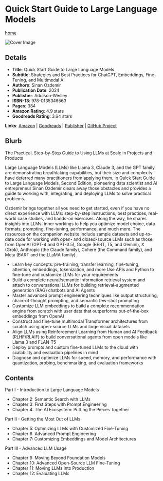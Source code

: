 # Quick Start Guide to Large Language Models

[home](../)

![Cover Image](quick-start-guide-to-large-language-models.jpeg)

## Details

* **Title**: Quick Start Guide to Large Language Models
* **Subtitle**: Strategies and Best Practices for ChatGPT, Embeddings, Fine-Tuning, and Multimodal AI
* **Authors**: Sinan Ozdemir 
* **Publication Date**: 2024
* **Publisher**: Addison-Wesley
* **ISBN-13**: 978-0135346563
* **Pages**: 384
* **Amazon Rating**: 4.9 stars
* **Goodreads Rating**: 3.64 stars


**Links**: [Amazon](https://a.co/d/aUsDJ7e) |
[Goodreads](https://www.goodreads.com/book/show/126850297-quick-start-guide-to-large-language-models) |
[Publisher](https://www.pearson.com/en-us/subject-catalog/p/quick-start-guide-to-large-language-models-2nd-edition/P200000012793) |
[GitHub Project](https://github.com/sinanuozdemir/quick-start-guide-to-llms)

## Blurb

The Practical, Step-by-Step Guide to Using LLMs at Scale in Projects and Products

Large Language Models (LLMs) like Llama 3, Claude 3, and the GPT family are demonstrating breathtaking capabilities, but their size and complexity have deterred many practitioners from applying them. In Quick Start Guide to Large Language Models, Second Edition, pioneering data scientist and AI entrepreneur Sinan Ozdemir clears away those obstacles and provides a guide to working with, integrating, and deploying LLMs to solve practical problems.

Ozdemir brings together all you need to get started, even if you have no direct experience with LLMs: step-by-step instructions, best practices, real-world case studies, and hands-on exercises. Along the way, he shares insights into LLMs' inner workings to help you optimize model choice, data formats, prompting, fine-tuning, performance, and much more. The resources on the companion website include sample datasets and up-to-date code for working with open- and closed-source LLMs such as those from OpenAI (GPT-4 and GPT-3.5), Google (BERT, T5, and Gemini), X (Grok), Anthropic (the Claude family), Cohere (the Command family), and Meta (BART and the LLaMA family).

* Learn key concepts: pre-training, transfer learning, fine-tuning, attention, embeddings, tokenization, and more
Use APIs and Python to fine-tune and customize LLMs for your requirements
* Build a complete neural/semantic information retrieval system and attach to conversational LLMs for building retrieval-augmented generation (RAG) chatbots and AI Agents
* Master advanced prompt engineering techniques like output structuring, chain-of-thought prompting, and semantic few-shot prompting
* Customize LLM embeddings to build a complete recommendation engine from scratch with user data that outperforms out-of-the-box embeddings from OpenAI
* Construct and fine-tune multimodal Transformer architectures from scratch using open-source LLMs and large visual datasets
* Align LLMs using Reinforcement Learning from Human and AI Feedback (RLHF/RLAIF) to build conversational agents from open models like Llama 3 and FLAN-T5
* Deploy prompts and custom fine-tuned LLMs to the cloud with scalability and evaluation pipelines in mind
* Diagnose and optimize LLMs for speed, memory, and performance with quantization, probing, benchmarking, and evaluation frameworks

## Contents

Part I - Introduction to Large Language Models
* Chapter 2: Semantic Search with LLMs
* Chapter 3: First Steps with Prompt Engineering
* Chapter 4: The AI Ecosystem: Putting the Pieces Together

Part II - Getting the Most Out of LLMs
* Chapter 5: Optimizing LLMs with Customized Fine-Tuning
* Chapter 6: Advanced Prompt Engineering
* Chapter 7: Customizing Embeddings and Model Architectures

Part III - Advanced LLM Usage
* Chapter 9: Moving Beyond Foundation Models
* Chapter 10: Advanced Open-Source LLM Fine-Tuning
* Chapter 11: Moving LLMs into Production
* Chapter 12: Evaluating LLMs
